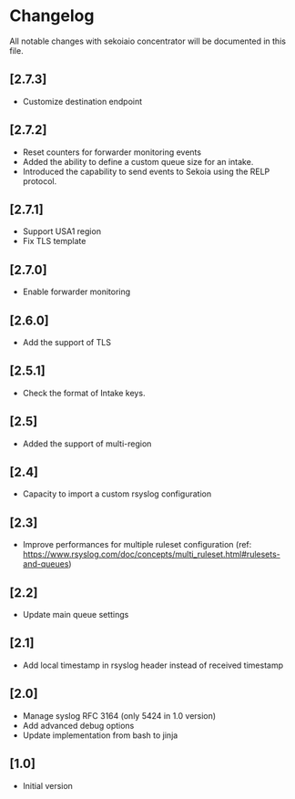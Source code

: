 # Changelog

All notable changes with sekoiaio concentrator will be documented in this file.

## [2.7.3]

- Customize destination endpoint

## [2.7.2]

- Reset counters for forwarder monitoring events
- Added the ability to define a custom queue size for an intake.
- Introduced the capability to send events to Sekoia using the RELP protocol.

## [2.7.1]

- Support USA1 region
- Fix TLS template

## [2.7.0]

- Enable forwarder monitoring

## [2.6.0]

- Add the support of TLS

## [2.5.1]

- Check the format of Intake keys.

## [2.5]

- Added the support of multi-region

## [2.4]

- Capacity to import a custom rsyslog configuration

## [2.3]

- Improve performances for multiple ruleset configuration (ref: https://www.rsyslog.com/doc/concepts/multi_ruleset.html#rulesets-and-queues)

## [2.2]

- Update main queue settings

## [2.1]

- Add local timestamp in rsyslog header instead of received timestamp 

## [2.0]

- Manage syslog RFC 3164 (only 5424 in 1.0 version)
- Add advanced debug options
- Update implementation from bash to jinja

## [1.0] 

- Initial version